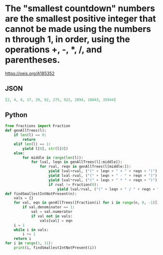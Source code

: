 # The "smallest countdown" numbers are the smallest positive integer that cannot be made using the numbers n through 1, in order, using the operations \+, \-, \*, /, and parentheses\.
https://oeis.org/A185352
## JSON
```JSON
[2, 4, 8, 17, 39, 92, 275, 922, 2894, 10843, 35944]
```
## Python
```Python
from fractions import Fraction
def genAllTrees(l):
    if len(l) == 0:
        return
    elif len(l) == 1:
        yield l[0], str(l[0])
    else:
        for middle in range(len(l)):
            for lval, leqn in genAllTrees(l[:middle]):
                for rval, reqn in genAllTrees(l[middle:]):
                    yield lval+rval, ("(" + leqn + " + " + reqn + ")")
                    yield lval-rval, ("(" + leqn + " - " + reqn + ")")
                    yield lval*rval, ("(" + leqn + " * " + reqn + ")")
                    if rval != Fraction(0):
                        yield lval/rval, ("(" + leqn + " / " + reqn + ")")
def findSmallestIntNotPresent(n):
    vals = {}
    for val, eqn in genAllTrees([Fraction(i) for i in range(n, 0, -1)]):
        if val.denominator == 1:
            val = val.numerator
            if val not in vals:
                vals[val] = eqn
    i = 1
    while i in vals:
        i += 1
    return i
for i in range(1, 11):
    print(i, findSmallestIntNotPresent(i))
```
